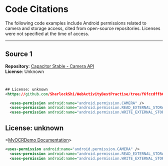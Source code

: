 # Code Citations

The following code examples include Android permissions related to camera and storage access, cited from open-source repositories. Licenses were not specified at the time of access.

---

## Source 1  

**Repository**: [Capacitor Stable - Camera API](https://github.com/stewones/capacitor-stable/tree/078f14ca8286724e0cc15db437fe5cb3eb4540f1/site/docs-md/apis/camera/index.md)  
**License**: Unknown

```xml


## License: unknown
<https://github.com/SherlockShi/WebActivityBestPractise/tree/f6fccdffb67d3fa6eb63694cf667785563dc3f89/README.md/>

```

```xml
  <uses-permission android:name="android.permission.CAMERA" />
  <uses-permission android:name="android.permission.READ_EXTERNAL_STORAGE" />
  <uses-permission android:name="android.permission.WRITE_EXTERNAL_STORAGE" />
```

## License: unknown

<[MyOCRDemo Documentation](https://github.com/dnwalter/MyOCRDemo/tree/efe6ac20a1c2350720680b11d993e1501924c126/ocrmodule/%E7%99%BE%E5%BA%A6AI%E6%99%BA%E8%83%BD%E8%AF%86%E5%88%AB.md)>

```xml
<uses-permission android:name="android.permission.CAMERA" />
  <uses-permission android:name="android.permission.READ_EXTERNAL_STORAGE" />
  <uses-permission android:name="android.permission.WRITE_EXTERNAL_STORAGE" />
  ```

